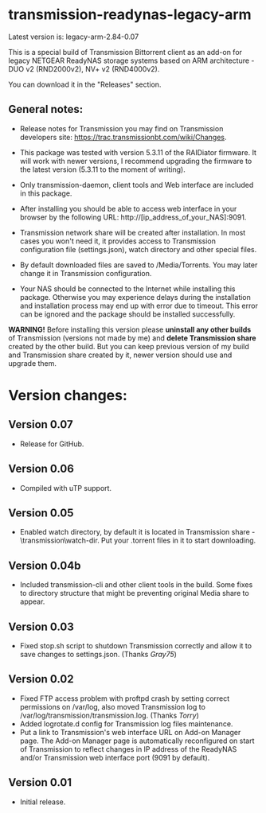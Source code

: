 # transmission-readynas-legacy-arm

Latest version is: legacy-arm-2.84-0.07

This is a special build of Transmission Bittorrent client as an add-on for legacy NETGEAR ReadyNAS storage systems based on ARM architecture - DUO v2 (RND2000v2), NV+ v2 (RND4000v2).

You can download it in the "Releases" section.

## General notes:

* Release notes for Transmission you may find on Transmission developers site: https://trac.transmissionbt.com/wiki/Changes.

* This package was tested with version 5.3.11 of the RAIDiator firmware. It will work with newer versions, I recommend upgrading the firmware to the latest version (5.3.11 to the moment of writing).

* Only transmission-daemon, client tools and Web interface are included in this package.

* After installing you should be able to access web interface in your browser by the following URL: http://[ip_address_of_your_NAS]:9091.

* Transmission network share will be created after installation. In most cases you won't need it, it provides access to Transmission configuration file (settings.json), watch directory and other special files.

* By default downloaded files are saved to /Media/Torrents. You may later change it in Transmission configuration.

* Your NAS should be connected to the Internet while installing this package. Otherwise you may experience delays during the installation and installation process may end up with error due to timeout. This error can be ignored and the package should be installed successfully.

**WARNING!** Before installing this version please **uninstall any other builds** of Transmission (versions not made by me) and **delete Transmission share** created by the other build. But you can keep previous version of my build and Transmission share created by it, newer version should use and upgrade them.

# Version changes:

## Version 0.07

* Release for GitHub.

## Version 0.06

* Compiled with uTP support.

## Version 0.05

* Enabled watch directory, by default it is located in Transmission share - \transmission\watch-dir. Put your .torrent files in it to start downloading. 

## Version 0.04b

* Included transmission-cli and other client tools in the build. Some fixes to directory structure that might be preventing original Media share to appear.

## Version 0.03

* Fixed stop.sh script to shutdown Transmission correctly and allow it to save changes to settings.json. (Thanks *Gray75*)

## Version 0.02

* Fixed FTP access problem with proftpd crash by setting correct permissions on /var/log, also moved Transmission log to /var/log/transmission/transmission.log. (Thanks *Torry*)
* Added logrotate.d config for Transmission log files maintenance.
* Put a link to Transmission's web interface URL on Add-on Manager page. The Add-on Manager page is automatically reconfigured on start of Transmission to reflect changes in IP address of the ReadyNAS and/or Transmission web interface port (9091 by default).

## Version 0.01

* Initial release.
